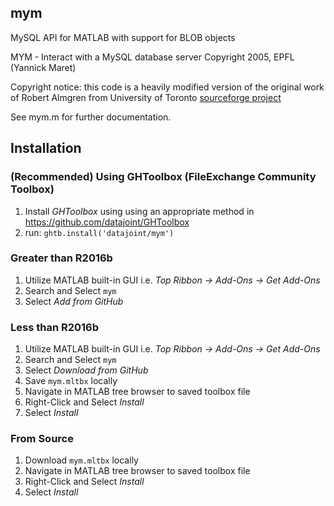 ## mym

MySQL API for MATLAB with support for BLOB objects

MYM - Interact with a MySQL database server 
       Copyright 2005, EPFL (Yannick Maret)

Copyright notice: this code is a heavily modified version of the original
work of Robert Almgren from University of Toronto [sourceforge project](http://sourceforge.net/projects/mym/)

See mym.m for further documentation.

## Installation

### (Recommended) Using GHToolbox (FileExchange Community Toolbox)

1. Install *GHToolbox* using using an appropriate method in https://github.com/datajoint/GHToolbox
2. run: `ghtb.install('datajoint/mym')`

### Greater than R2016b

1. Utilize MATLAB built-in GUI i.e. *Top Ribbon -> Add-Ons -> Get Add-Ons*
2. Search and Select `mym`
3. Select *Add from GitHub*

### Less than R2016b

1. Utilize MATLAB built-in GUI i.e. *Top Ribbon -> Add-Ons -> Get Add-Ons*
2. Search and Select `mym`
3. Select *Download from GitHub*
4. Save `mym.mltbx` locally
5. Navigate in MATLAB tree browser to saved toolbox file
6. Right-Click and Select *Install*
7. Select *Install*

### From Source

1. Download `mym.mltbx` locally
2. Navigate in MATLAB tree browser to saved toolbox file
3. Right-Click and Select *Install*
4. Select *Install*
